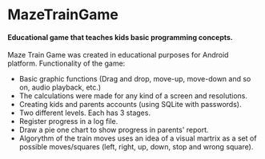 # MazeTrainGame
#### Educational game that teaches kids basic programming concepts. 

Maze Train Game was created in educational purposes for Android platform. 
Functionality of the game:
- Basic graphic functions (Drag and drop,  move-up, move-down and so on, audio playback, etc.)
- The calculations were made for any kind of a screen and resolutions.
- Creating kids and parents accounts (using SQLite with passwords).
- Two different levels. Each has 3 stages.
- Register progress in a log file.
- Draw a pie one chart to show progress in parents' report.
- Algorythm of the train moves uses an idea of a visual martrix as a set of possible moves/squares (left, right, up, down, stop and wrong square).
